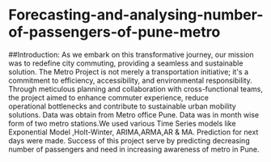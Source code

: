 # Forecasting-and-analysing-number-of-passengers-of-pune-metro
##Introduction:
As we embark on this transformative journey, our mission was to redefine city commuting, providing a seamless and sustainable solution. 
The Metro Project is not merely a transportation initiative; it's a commitment to efficiency, accessibility, and environmental responsibility.
Through meticulous planning and collaboration with cross-functional teams, the project aimed to enhance commuter experience, reduce  
operational bottlenecks and contribute to sustainable urban mobility solutions. Data was obtain from Metro office Pune. 
Data was in month wise form of two metro stations.We used various Time Series models like Exponential Model ,Holt-Winter, ARIMA,ARMA,AR & MA.
Prediction for next days were made. Success of this project serve by predicting decreasing number of passengers and need in increasing awareness of metro in Pune.
